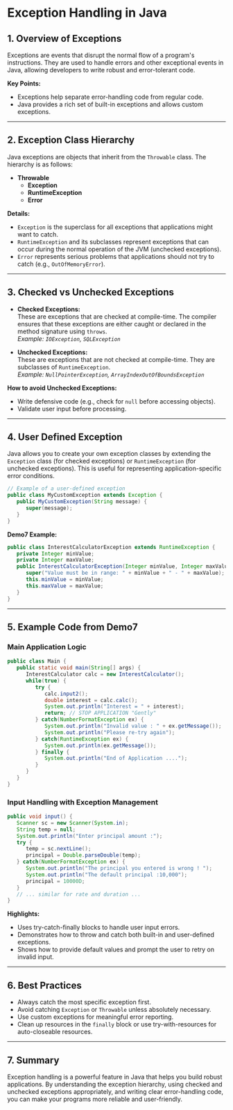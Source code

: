 # Exception Handling in Java

## 1. Overview of Exceptions

Exceptions are events that disrupt the normal flow of a program's instructions. They are used to handle errors and other exceptional events in Java, allowing developers to write robust and error-tolerant code.

**Key Points:**
- Exceptions help separate error-handling code from regular code.
- Java provides a rich set of built-in exceptions and allows custom exceptions.

---

## 2. Exception Class Hierarchy

Java exceptions are objects that inherit from the `Throwable` class. The hierarchy is as follows:

- **Throwable**
  - **Exception**
   - **RuntimeException**
  - **Error**

**Details:**
- `Exception` is the superclass for all exceptions that applications might want to catch.
- `RuntimeException` and its subclasses represent exceptions that can occur during the normal operation of the JVM (unchecked exceptions).
- `Error` represents serious problems that applications should not try to catch (e.g., `OutOfMemoryError`).

---

## 3. Checked vs Unchecked Exceptions

- **Checked Exceptions:**  
  These are exceptions that are checked at compile-time. The compiler ensures that these exceptions are either caught or declared in the method signature using `throws`.  
  _Example: `IOException`, `SQLException`_

- **Unchecked Exceptions:**  
  These are exceptions that are not checked at compile-time. They are subclasses of `RuntimeException`.  
  _Example: `NullPointerException`, `ArrayIndexOutOfBoundsException`_

**How to avoid Unchecked Exceptions:**
- Write defensive code (e.g., check for `null` before accessing objects).
- Validate user input before processing.

---

## 4. User Defined Exception

Java allows you to create your own exception classes by extending the `Exception` class (for checked exceptions) or `RuntimeException` (for unchecked exceptions). This is useful for representing application-specific error conditions.

```java
// Example of a user-defined exception
public class MyCustomException extends Exception {
   public MyCustomException(String message) {
      super(message);
   }
}
```

**Demo7 Example:**
```java
public class InterestCalculatorException extends RuntimeException {
   private Integer minValue;
   private Integer maxValue;
   public InterestCalculatorException(Integer minValue, Integer maxValue) {
      super("Value must be in range: " + minValue + " - " + maxValue);
      this.minValue = minValue;
      this.maxValue = maxValue;
   }
}
```

---

## 5. Example Code from Demo7

### Main Application Logic
```java
public class Main {
   public static void main(String[] args) {
      InterestCalculator calc = new InterestCalculator();
      while(true) {
         try {
            calc.input2();
            double interest = calc.calc();
            System.out.println("Interest = " + interest);
            return; // STOP APPLICATION "Gently"
         } catch(NumberFormatException ex) {
            System.out.println("Invalid value : " + ex.getMessage());
            System.out.println("Please re-try again");
         } catch(RuntimeException ex) {
            System.out.println(ex.getMessage());
         } finally {
            System.out.println("End of Application ....");
         }
      }
   }
}
```

### Input Handling with Exception Management
```java
public void input() {
   Scanner sc = new Scanner(System.in);
   String temp = null;
   System.out.println("Enter principal amount :");
   try {
      temp = sc.nextLine();
      principal = Double.parseDouble(temp);
   } catch(NumberFormatException ex) {
      System.out.println("The principal you entered is wrong ! ");
      System.out.println("The default principal :10,000");
      principal = 10000D;
   }
   // ... similar for rate and duration ...
}
```

**Highlights:**
- Uses try-catch-finally blocks to handle user input errors.
- Demonstrates how to throw and catch both built-in and user-defined exceptions.
- Shows how to provide default values and prompt the user to retry on invalid input.

---

## 6. Best Practices

- Always catch the most specific exception first.
- Avoid catching `Exception` or `Throwable` unless absolutely necessary.
- Use custom exceptions for meaningful error reporting.
- Clean up resources in the `finally` block or use try-with-resources for auto-closeable resources.

---

## 7. Summary

Exception handling is a powerful feature in Java that helps you build robust applications. By understanding the exception hierarchy, using checked and unchecked exceptions appropriately, and writing clear error-handling code, you can make your programs more reliable and user-friendly.